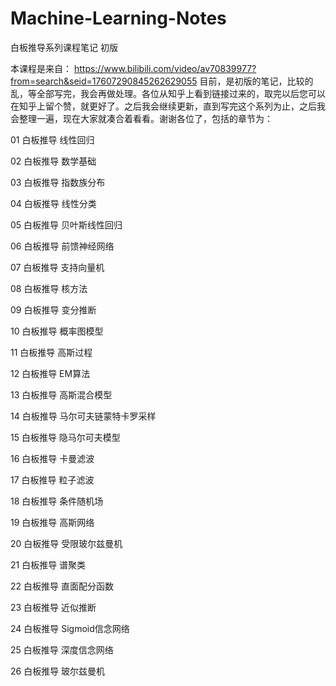 # Machine-Learning-Notes
白板推导系列课程笔记 初版

本课程是来自： https://www.bilibili.com/video/av70839977?from=search&seid=17607290845262629055 目前，是初版的笔记，比较的乱，等全部写完，我会再做处理。各位从知乎上看到链接过来的，取完以后您可以在知乎上留个赞，就更好了。之后我会继续更新，直到写完这个系列为止，之后我会整理一遍，现在大家就凑合着看看。谢谢各位了，包括的章节为： 

01 白板推导 线性回归 

02 白板推导 数学基础 

03 白板推导 指数族分布 

04 白板推导 线性分类 

05 白板推导 贝叶斯线性回归 

06 白板推导 前馈神经网络 

07 白板推导 支持向量机 

08 白板推导 核方法 

09 白板推导 变分推断 

10 白板推导 概率图模型 

11 白板推导 高斯过程 

12 白板推导 EM算法 

13 白板推导 高斯混合模型 

14 白板推导 马尔可夫链蒙特卡罗采样 

15 白板推导 隐马尔可夫模型

16 白板推导 卡曼滤波

17 白板推导 粒子滤波

18 白板推导 条件随机场

19 白板推导 高斯网络

20 白板推导 受限玻尔兹曼机

21 白板推导 谱聚类

22 白板推导 直面配分函数

23 白板推导 近似推断

24 白板推导 Sigmoid信念网络

25 白板推导 深度信念网络

26 白板推导 玻尔兹曼机
